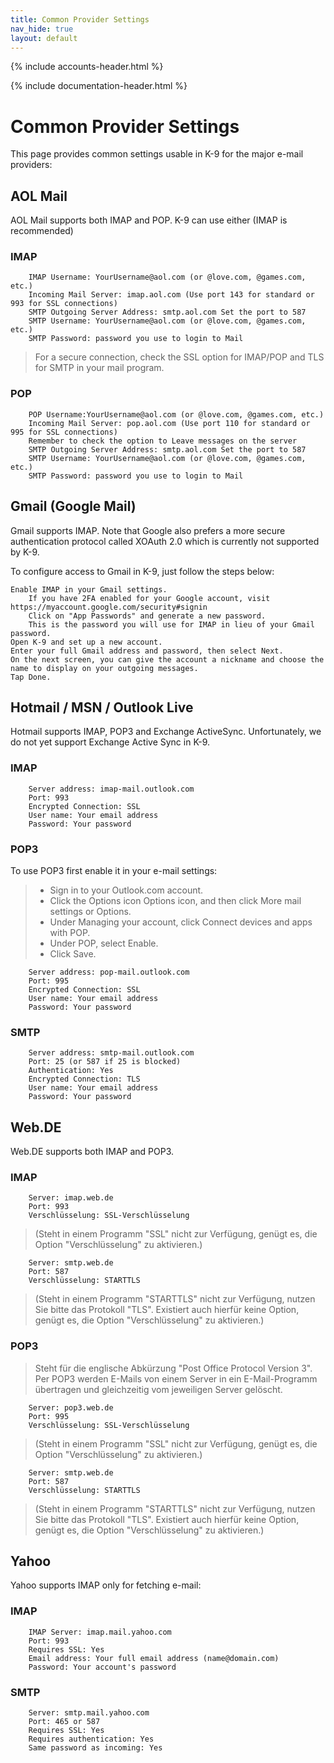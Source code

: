 ```yaml
---
title: Common Provider Settings 
nav_hide: true 
layout: default
---
```


{% include accounts-header.html %}

{% include documentation-header.html %}

# Common Provider Settings 

This page provides common settings usable in K-9 for the major e-mail providers:

## AOL Mail

AOL Mail supports both IMAP and POP. K-9 can use either (IMAP is recommended)

### IMAP

        IMAP Username: YourUsername@aol.com (or @love.com, @games.com, etc.)
        Incoming Mail Server: imap.aol.com (Use port 143 for standard or 993 for SSL connections)
        SMTP Outgoing Server Address: smtp.aol.com Set the port to 587
        SMTP Username: YourUsername@aol.com (or @love.com, @games.com, etc.)
        SMTP Password: password you use to login to Mail 

> For a secure connection, check the SSL option for IMAP/POP and TLS for SMTP in your mail program.

### POP

        POP Username:YourUsername@aol.com (or @love.com, @games.com, etc.)
        Incoming Mail Server: pop.aol.com (Use port 110 for standard or 995 for SSL connections)
        Remember to check the option to Leave messages on the server 
        SMTP Outgoing Server Address: smtp.aol.com Set the port to 587
        SMTP Username: YourUsername@aol.com (or @love.com, @games.com, etc.)
        SMTP Password: password you use to login to Mail 

## Gmail (Google Mail)

Gmail supports IMAP. Note that Google also prefers a more secure authentication protocol called XOAuth 2.0 which is currently not supported by K-9.

To configure access to Gmail in K-9, just follow the steps below:

    Enable IMAP in your Gmail settings.
        If you have 2FA enabled for your Google account, visit https://myaccount.google.com/security#signin
        Click on "App Passwords" and generate a new password.
        This is the password you will use for IMAP in lieu of your Gmail password.
    Open K-9 and set up a new account.
    Enter your full Gmail address and password, then select Next.
    On the next screen, you can give the account a nickname and choose the name to display on your outgoing messages. 
    Tap Done.

## Hotmail / MSN / Outlook Live

Hotmail supports IMAP, POP3 and Exchange ActiveSync. Unfortunately, we do not yet support Exchange Active Sync in K-9. 

### IMAP

        Server address: imap-mail.outlook.com
        Port: 993
        Encrypted Connection: SSL
        User name: Your email address
        Password: Your password

### POP3

To use POP3 first enable it in your e-mail settings:

> * Sign in to your Outlook.com account.
> * Click the Options icon Options icon, and then click More mail settings or Options.
> * Under Managing your account, click Connect devices and apps with POP.
> * Under POP, select Enable.
> * Click Save.
    
        Server address: pop-mail.outlook.com
        Port: 995
        Encrypted Connection: SSL
        User name: Your email address
        Password: Your password

### SMTP

        Server address: smtp-mail.outlook.com
        Port: 25 (or 587 if 25 is blocked)
        Authentication: Yes
        Encrypted Connection: TLS
        User name: Your email address
        Password: Your password

## Web.DE

Web.DE supports both IMAP and POP3.

### IMAP

        Server: imap.web.de
        Port: 993
        Verschlüsselung: SSL-Verschlüsselung
>(Steht in einem Programm "SSL" nicht zur Verfügung, genügt es, die Option "Verschlüsselung" zu aktivieren.)

        Server: smtp.web.de
        Port: 587
        Verschlüsselung: STARTTLS
>(Steht in einem Programm "STARTTLS" nicht zur Verfügung, nutzen Sie bitte das Protokoll "TLS". Existiert auch hierfür keine Option, genügt es, die Option "Verschlüsselung" zu aktivieren.)

### POP3

> Steht für die englische Abkürzung "Post Office Protocol Version 3". Per POP3 werden E-Mails von einem Server in ein E-Mail-Programm übertragen und gleichzeitig vom jeweiligen Server gelöscht.

        Server: pop3.web.de
        Port: 995
        Verschlüsselung: SSL-Verschlüsselung
        
> (Steht in einem Programm "SSL" nicht zur Verfügung, genügt es, die Option "Verschlüsselung" zu aktivieren.)

        Server: smtp.web.de
        Port: 587
        Verschlüsselung: STARTTLS

> (Steht in einem Programm "STARTTLS" nicht zur Verfügung, nutzen Sie bitte das Protokoll "TLS". Existiert auch hierfür keine Option, genügt es, die Option "Verschlüsselung" zu aktivieren.)

## Yahoo

Yahoo supports IMAP only for fetching e-mail:

### IMAP

        IMAP Server: imap.mail.yahoo.com
        Port: 993
        Requires SSL: Yes
        Email address: Your full email address (name@domain.com)
        Password: Your account's password

### SMTP

        Server: smtp.mail.yahoo.com
        Port: 465 or 587
        Requires SSL: Yes
        Requires authentication: Yes
        Same password as incoming: Yes
